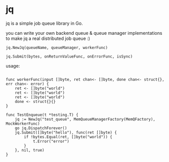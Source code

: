 jq
==

jq is a simple job queue library in Go.

you can write your own backend queue & queue manager implementations to make jq a real distributed job queue :)

`jq.NewJq(queueName, queueManager, workerFunc)`

`jq.Submit(bytes, onReturnValueFunc, onErrorFunc, isSync)`

usage:

```

func workerFunc(input []byte, ret chan<- []byte, done chan<- struct{}, err chan<- error) {
	ret <- []byte("world")
	ret <- []byte("world")
	ret <- []byte("world")
	done <- struct{}{}
}

func TestEnqueue(t *testing.T) {
	jq := NewJq("test_queue", MemQueueManagerFactory(MemQFactory), MockWorkerFunc)
	go jq.DispatchForever()
	jq.Submit([]byte("hello"), func(ret []byte) {
		if !bytes.Equal(ret, []byte("world")) {
			t.Error("error")
		}
	}, nil, true)
}

```
